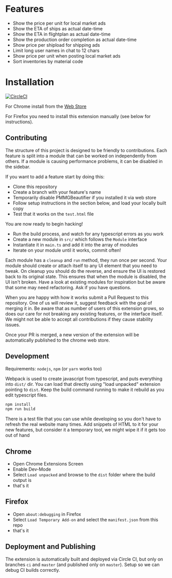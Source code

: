 # Features

* Show the price per unit for local market ads
* Show the ETA of ships as actual date-time
* Show the ETA in flightplan as actual date-time
* Show the production order completion as actual date-time
* Show price per shipload for shipping ads
* Limit long user names in chat to 12 chars
* Show price per unit when posting local market ads
* Sort inventories by material code

# Installation
[![CircleCI](https://circleci.com/gh/YarekTyshchenko/PMMGBeautifier.svg?style=shield)](https://circleci.com/gh/YarekTyshchenko/PMMGBeautifier)

For Chrome install from the [Web Store](https://chrome.google.com/webstore/detail/pmmg-beautifier/joibdcdllfaoegdpjkefncnmcmbkkabi)

For Firefox you need to install this extension manually (see below for instructions). 

## Contributing

The structure of this project is designed to be friendly to contributions.
Each feature is split into a module that can be worked on independently
from others. If a module is causing performance problems, it can be disabled
in the sidebar.

If you want to add a feature start by doing this:
- Clone this repository
- Create a branch with your feature's name
- Temporarily disable PMMGBeautifier if you installed it via web store 
- Follow setup instructions in the section below, and load your locally built copy
- Test that it works on the `test.html` file

You are now ready to begin hacking!
- Run the build process, and watch for any typescript errors as you work
- Create a new module in `src/` which follows the `Module` interface
- Instantiate it in `main.ts` and add it into the array of modules
- Iterate on your module until it works, commit often!

Each module has a `cleanup` and `run` method, they run once per second.
Your module should create or attach itself to any UI element that you need
to tweak. On cleanup you should do the reverse, and ensure the UI is
restored back to its original state. This ensures that when the module is
disabled, the UI isn't broken. Have a look at existing modules for inspiration
but be aware that some may need refactoring. Ask if you have questions.

When you are happy with how it works submit a Pull Request to this repository.
One of us will review it, suggest feedback with the goal of merging it in.
Be aware that as number of users of this extension grows, so does our care for
not breaking any existing features, or the interface itself. We might not be
able to accept all contributions if they cause stability issues.

Once your PR is merged, a new version of the extension will be automatically
published to the chrome web store.

## Development

Requirements: `nodejs`, `npm` (or `yarn` works too)

Webpack is used to create javascript from typescript, and puts everything into
`dist/` dir.
You can load that directly using "load unpacked" extension pointing to `dist`.
Keep the build command running to make it rebuild as you edit typescript files.
```bash
npm install
npm run build
```

There is a test file that you can use while developing so you don't have to
refresh the real website many times. Add snippets of HTML to it for your new
features, but consider it a temporary tool, we might wipe it if it gets too
out of hand

## Chrome

* Open Chrome Extensions Screen
* Enable Dev-Mode
* Select `Load unpacked` and browse to the `dist` folder where the build output is
* that's it

## Firefox

* Open `about:debugging` in Firefox
* Select `Load Temporary Add-on` and select the `manifest.json` from this repo
* that's it

## Deployment and Publishing

The extension is automatically built and deployed via Circle CI, but only on
branches `ci` and `master` (and published only on `master`). Setup so we
can debug CI builds correctly.
